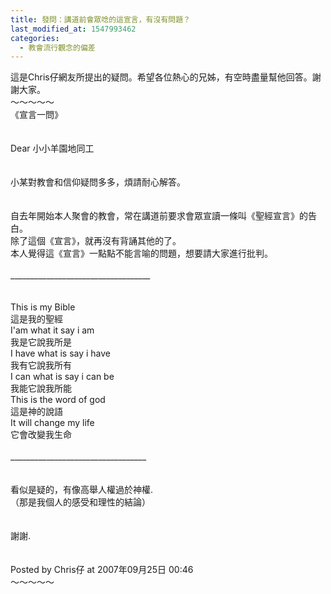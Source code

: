 ```yaml
---
title: 發問：講道前會眾唸的這宣言，有沒有問題？
last_modified_at: 1547993462
categories:
  - 教會流行觀念的偏差
---
```


這是Chris仔網友所提出的疑問。希望各位熱心的兄姊，有空時盡量幫他回答。謝謝大家。<br><!--more-->～～～～～<br>《宣言一問》<br><br><br>Dear 小小羊園地同工<br><br><br>小某對教會和信仰疑問多多，煩請耐心解答。<br><br><br>自去年開始本人聚會的教會，常在講道前要求會眾宣讀一條叫《聖經宣言》的告白。<br>除了這個《宣言》，就再沒有背誦其他的了。<br>本人覺得這《宣言》一點點不能言喻的問題，想要請大家進行批判。<br><br>___________________________________<br><br><br>This is my Bible<br>這是我的聖經<br>I'am what it say i am<br>我是它說我所是<br>I have what is say i have<br>我有它說我所有<br>I can what is say i can be<br>我能它說我所能<br>This is the word of god <br>這是神的說語<br>It will change my life<br>它會改變我生命<br><br>__________________________________<br><br><br>看似是疑的，有像高舉人權過於神權.<br>（那是我個人的感受和理性的結論）<br><br><br>謝謝.<br><br><br>Posted by Chris仔 at 2007年09月25日 00:46 <br>～～～～～<br><br><br>
